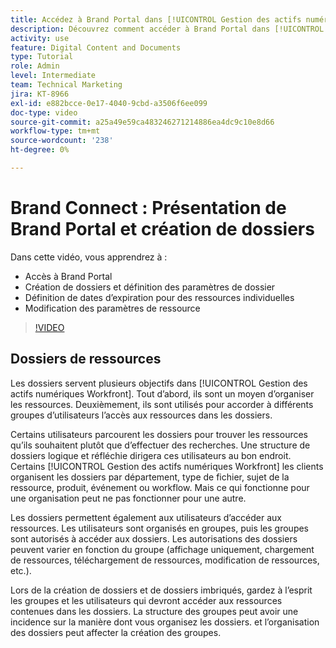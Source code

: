 ```yaml
---
title: Accédez à Brand Portal dans [!UICONTROL Gestion des actifs numériques Workfront]
description: Découvrez comment accéder à Brand Portal dans [!UICONTROL Gestion des actifs numériques Workfront], créez des dossiers, définissez des dates d’expiration pour chaque ressource et modifiez les paramètres de la ressource.
activity: use
feature: Digital Content and Documents
type: Tutorial
role: Admin
level: Intermediate
team: Technical Marketing
jira: KT-8966
exl-id: e882bcce-0e17-4040-9cbd-a3506f6ee099
doc-type: video
source-git-commit: a25a49e59ca483246271214886ea4dc9c10e8d66
workflow-type: tm+mt
source-wordcount: '238'
ht-degree: 0%

---
```


# Brand Connect : Présentation de Brand Portal et création de dossiers

Dans cette vidéo, vous apprendrez à :

* Accès à Brand Portal
* Création de dossiers et définition des paramètres de dossier
* Définition de dates d’expiration pour des ressources individuelles
* Modification des paramètres de ressource

>[!VIDEO](https://video.tv.adobe.com/v/335229/?quality=12&learn=on)

## Dossiers de ressources

Les dossiers servent plusieurs objectifs dans [!UICONTROL Gestion des actifs numériques Workfront]. Tout d’abord, ils sont un moyen d’organiser les ressources. Deuxièmement, ils sont utilisés pour accorder à différents groupes d’utilisateurs l’accès aux ressources dans les dossiers.

Certains utilisateurs parcourent les dossiers pour trouver les ressources qu’ils souhaitent plutôt que d’effectuer des recherches. Une structure de dossiers logique et réfléchie dirigera ces utilisateurs au bon endroit. Certains [!UICONTROL Gestion des actifs numériques Workfront] les clients organisent les dossiers par département, type de fichier, sujet de la ressource, produit, événement ou workflow. Mais ce qui fonctionne pour une organisation peut ne pas fonctionner pour une autre.

Les dossiers permettent également aux utilisateurs d’accéder aux ressources. Les utilisateurs sont organisés en groupes, puis les groupes sont autorisés à accéder aux dossiers. Les autorisations des dossiers peuvent varier en fonction du groupe (affichage uniquement, chargement de ressources, téléchargement de ressources, modification de ressources, etc.).

Lors de la création de dossiers et de dossiers imbriqués, gardez à l’esprit les groupes et les utilisateurs qui devront accéder aux ressources contenues dans les dossiers. La structure des groupes peut avoir une incidence sur la manière dont vous organisez les dossiers. et l’organisation des dossiers peut affecter la création des groupes.
